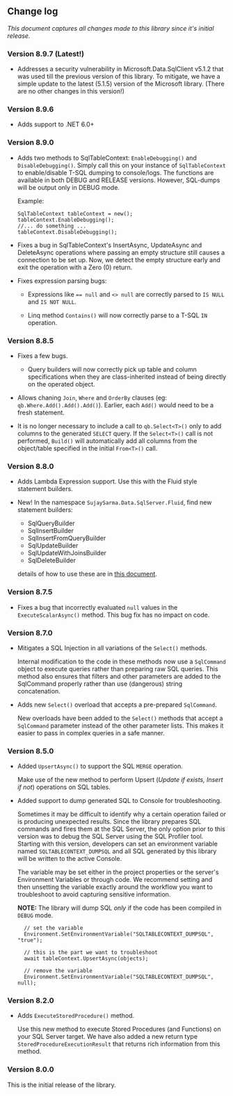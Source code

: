 ﻿Change log
---

*This document captures all changes made to this library since it's initial release.*

### Version 8.9.7 (Latest!)

- Addresses a security vulnerability in Microsoft.Data.SqlClient v5.1.2 that was used till the previous version of this library. To mitigate, we have a simple update to the latest (5.1.5) version of the Microsoft library.
(There are no other changes in this version!) 

### Version 8.9.6

- Adds support to .NET 6.0+


### Version 8.9.0

- Adds two methods to SqlTableContext: `EnableDebugging()` and `DisableDebugging()`. Simply call this on your instance of `SqlTableContext` to enable/disable T-SQL dumping to console/logs. The functions are available in both DEBUG and RELEASE versions. However, SQL-dumps will be output only in DEBUG mode.

    Example:
    ```
    SqlTableContext tableContext = new();
    tableContext.EnableDebugging();
    //... do something ...
    tableContext.DisableDebugging();
    ```

- Fixes a bug in SqlTableContext's InsertAsync, UpdateAsync and DeleteAsync operations where passing an empty structure still causes a connection to be set up. Now, we detect the empty structure early and exit the operation with a Zero (0) return.

- Fixes expression parsing bugs:

     - Expressions like `== null` and `<> null` are correctly parsed to `IS NULL` and `IS NOT NULL`.
     
     - Linq method `Contains()` will now correctly parse to a T-SQL `IN` operation.

### Version 8.8.5

- Fixes a few bugs. 
    - Query builders will now correctly pick up table and column specifications when they are class-inherited instead of being directly on the operated object.

- Allows chaning `Join`, `Where` and `OrderBy` clauses (eg: `qb.Where.Add().Add().Add()`). Earlier, each `Add()` would need to be a fresh statement.

- It is no longer necessary to include a call to `qb.Select<T>()` only to add columns to the generated `SELECT` query. If the `Select<T>()` call is not performed, `Build()` will automatically add all columns from the object/table specified in the initial `From<T>()` call.
 
### Version 8.8.0

- Adds Lambda Expression support. Use this with the Fluid style statement builders.

- New! In the namespace `SujaySarma.Data.SqlServer.Fluid`, find new statement builders:

    - SqlQueryBuilder
    - SqlInsertBuilder
    - SqlInsertFromQueryBuilder
    - SqlUpdateBuilder
    - SqlUpdateWithJoinsBuilder
    - SqlDeleteBuilder
   
    details of how to use these are in [this document](https://github.com/sujayvsarma/SujaySarma.Data.SqlServer/blob/master/_docs/FLUID.md).

### Version 8.7.5

- Fixes a bug that incorrectly evaluated `null` values in the `ExecuteScalarAsync()` method. This bug fix has no impact on code.


### Version 8.7.0

- Mitigates a SQL Injection in all variations of the `Select()` methods.

  Internal modification to the code in these methods now use a `SqlCommand` object to execute queries rather than preparing raw SQL queries. 
  This method also ensures that filters and other parameters are added to the SqlCommand properly rather than use (dangerous) string concatenation.

- Adds new `Select()` overload that accepts a pre-prepared `SqlCommand`.

  New overloads have been added to the `Select()` methods that accept a `SqlCommand` parameter instead of the other parameter lists. This makes it easier 
  to pass in complex queries in a safe manner.

### Version 8.5.0

- Added `UpsertAsync()` to support the SQL `MERGE` operation.

  Make use of the new method to perform Upsert (*Update if exists, Insert if not*) operations on SQL tables.

- Added support to dump generated SQL to Console for troubleshooting.

  Sometimes it may be difficult to identify why a certain operation failed or is producing unexpected results. Since the library prepares SQL commands and fires them 
  at the SQL Server, the only option prior to this version was to debug the SQL Server using the SQL Profiler tool. Starting with this version, developers can set 
  an environment variable named `SQLTABLECONTEXT_DUMPSQL` and all SQL generated by this library will be written to the active Console.

  The variable may be set either in the project properties or the server's Environment Variables or through code. We recommend setting and then unsetting the 
  variable exactly around the workflow you want to troubleshoot to avoid capturing sensitive information.
 
  **NOTE:** The library will dump SQL *only* if the code has been compiled in `DEBUG` mode.

  ```
    // set the variable
	Environment.SetEnvironmentVariable("SQLTABLECONTEXT_DUMPSQL", "true");

    // this is the part we want to troubleshoot
    await tableContext.UpsertAsync(objects);

    // remove the variable
    Environment.SetEnvironmentVariable("SQLTABLECONTEXT_DUMPSQL", null);
  ```

### Version 8.2.0

- Adds `ExecuteStoredProcedure()` method.

  Use this new method to execute Stored Procedures (and Functions) on your SQL Server target. We have also added a new return type `StoredProcedureExecutionResult` 
  that returns rich information from this method.
 

### Version 8.0.0

This is the initial release of the library.
